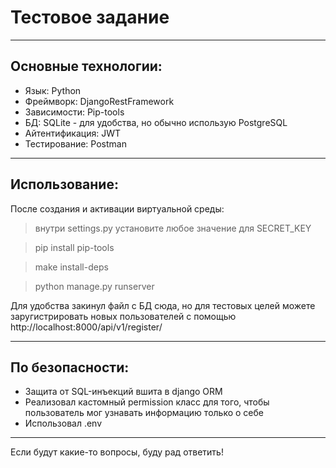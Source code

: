 # Тестовое задание
___
## Основные технологии: ##
- Язык: Python
- Фреймворк: DjangoRestFramework
- Зависимости: Pip-tools
- БД: SQLite - для удобства, но обычно использую PostgreSQL
- Айтентификация: JWT
- Тестирование: Postman
---

## Использование: ##

После создания и активации виртуальной среды:

> внутри settings.py установите любое значение для SECRET_KEY

> pip install pip-tools

> make install-deps

> python manage.py runserver

Для удобства закинул файл с БД сюда, но для тестовых целей можете заругистрировать новых пользователей с помощью 
http://localhost:8000/api/v1/register/
___
## По безопасности: ##
- Защита от SQL-инъекций вшита в django ORM
- Реализовал кастомный permission класс для того, чтобы пользователь мог узнавать информацию только о себе
- Использовал .env
___

Если будут какие-то вопросы, буду рад ответить!